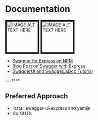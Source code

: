 # Documentation

<div>
<a href="http://www.youtube.com/watch?feature=player_embedded&v=S8kmHtQeflo
      " target="_blank"><img src="http://img.youtube.com/vi/S8kmHtQeflo/0.jpg" 
      alt="IMAGE ALT TEXT HERE" width="100" height="100" border="5" /></a>
<a href="http://www.youtube.com/watch?feature=player_embedded&v=apouPYPh_as
      " target="_blank"><img src="http://img.youtube.com/vi/apouPYPh_as/0.jpg" 
      alt="IMAGE ALT TEXT HERE" width="100" height="100" border="5" /></a>
</div>

- [Swagger for Express on NPM](https://www.npmjs.com/package/swagger-ui-express)
- [Blog Post on Swagger with Express](https://blog.logrocket.com/documenting-express-js-api-swagger/)
- [SwaggerUI and SwaggerJsDoc Tutorial](https://dev.to/kabartolo/how-to-document-an-express-api-with-swagger-ui-and-jsdoc-50do)

---\*\*\*\*

## Preferred Approach

- Install swagger-ui-express and yamljs
- Go NUTS

